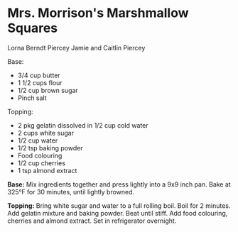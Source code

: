 # Mrs. Morrison's Marshmallow Squares

Lorna Berndt Piercey
Jamie and Caitlin Piercey

Base:

- 3/4 cup butter
- 1 1/2 cups flour
- 1/2 cup brown sugar
- Pinch salt

Topping:

- 2 pkg gelatin dissolved in 1/2 cup cold water
- 2 cups white sugar
- 1/2 cup water
- 1/2 tsp baking powder
- Food colouring
- 1/2 cup cherries
- 1 tsp almond extract

**Base:** Mix ingredients together and press lightly into a 9x9 inch pan.  Bake at 325°F for 30 minutes, until lightly browned.

**Topping:** Bring white sugar and water to a full rolling boil. Boil for 2 minutes. Add gelatin mixture and baking powder. Beat until stiff. Add food colouring, cherries and almond extract. Set in refrigerator overnight.